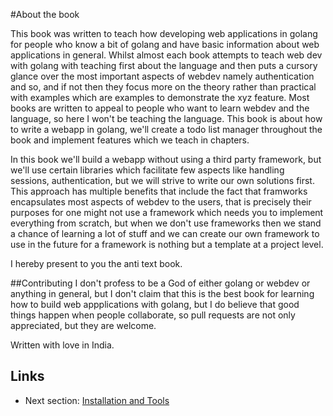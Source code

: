 #About the book

This book was written to teach how developing web applications in golang for people who know a bit of golang and have basic information about web applications in general. Whilst almost each book attempts to teach web dev with golang with teaching first about the language and then puts a cursory glance over the most important aspects of webdev namely authentication and so, and if not then they focus more on the theory rather than practical with examples which are examples to demonstrate the xyz feature. Most books are written to appeal to people who want to learn webdev and the language, so here I won't be teaching the language. This book is about how to write a webapp in golang, we'll create a todo list manager throughout the book and implement features which we teach in chapters.

In this book we'll build a webapp without using a third party framework, but we'll use certain libraries which facilitate
few aspects like handling sessions, authentication, but we will strive to write our own solutions first. This approach has multiple benefits that include the fact that framworks encapsulates most aspects of webdev to the users, that is precisely their purposes for one might not use a framework which needs you to implement everything from scratch, but when we don't use frameworks then we stand a chance of learning a lot of stuff and we can create our own framework to use in the future for a framework is nothing but a template at a project level.

I hereby present to you the anti text book.


##Contributing
I don't profess to be a God of either golang or webdev or anything in general, but I don't claim that this is the best book for learning how to build web appplications with golang, but I do believe that good things happen when people collaborate, so pull requests are not only appreciated, but they are welcome.

Written with love in India.


## Links

- Next section: [Installation and Tools](0.0tools.md)
